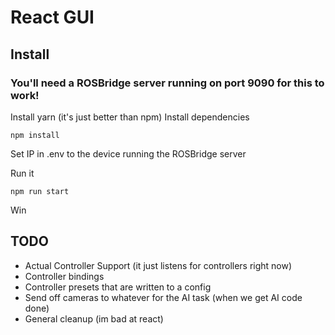 # React GUI
## Install
### You'll need a ROSBridge server running on port 9090 for this to work!
Install yarn (it's just better than npm)
Install dependencies
```
npm install
```
Set IP in .env to the device running the ROSBridge server  

Run it
```
npm run start
```
Win
## TODO
 - Actual Controller Support (it just listens for controllers right now)
 - Controller bindings
 - Controller presets that are written to a config
 - Send off cameras to whatever for the AI task (when we get AI code done)
 - General cleanup (im bad at react)
